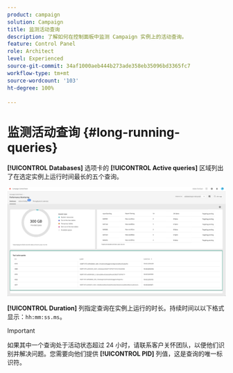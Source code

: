 ```yaml
---
product: campaign
solution: Campaign
title: 监测活动查询
description: 了解如何在控制面板中监测 Campaign 实例上的活动查询。
feature: Control Panel
role: Architect
level: Experienced
source-git-commit: 34af1000aeb444b273ade358eb35096bd3365fc7
workflow-type: tm+mt
source-wordcount: '103'
ht-degree: 100%

---
```


# 监测活动查询 {#long-running-queries}

**[!UICONTROL Databases]** 选项卡的 **[!UICONTROL Active queries]** 区域列出了在选定实例上运行时间最长的五个查询。

![](assets/active-queries.png)

**[!UICONTROL Duration]** 列指定查询在实例上运行的时长。持续时间以以下格式显示：`hh:mm:ss.ms`。

>[!IMPORTANT]
>
>如果其中一个查询处于活动状态超过 24 小时，请联系客户关怀团队，以便他们识别并解决问题。您需要向他们提供 **[!UICONTROL PID]** 列值，这是查询的唯一标识符。
